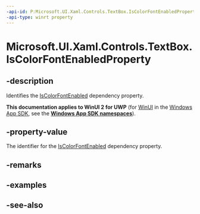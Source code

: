 ```yaml
---
-api-id: P:Microsoft.UI.Xaml.Controls.TextBox.IsColorFontEnabledProperty
-api-type: winrt property
---
```


<!-- Property syntax
public Windows.UI.Xaml.DependencyProperty IsColorFontEnabledProperty { get; }
-->

# Microsoft.UI.Xaml.Controls.TextBox.IsColorFontEnabledProperty

## -description
Identifies the [IsColorFontEnabled](textbox_iscolorfontenabled.md) dependency property.

**This documentation applies to WinUI 2 for UWP** (for [WinUI](/windows/apps/winui/winui3/) in the [Windows App SDK](/windows/apps/windows-app-sdk/), see the **[Windows App SDK namespaces](/windows/windows-app-sdk/api/winrt/)**).

## -property-value
The identifier for the [IsColorFontEnabled](textbox_iscolorfontenabled.md) dependency property.

## -remarks

## -examples

## -see-also

